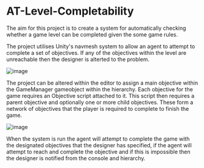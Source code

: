 # AT-Level-Completability

The aim for this project is to create a system for automatically checking whether a game level can be completed given the some game rules.

The project utilises Unity's navmesh system to allow an agent to attempt to complete a set of objectives. If any of the objectives within the level are unreachable then the designer is alterted to the problem.

![image](https://user-images.githubusercontent.com/55785328/161014718-8972ff2e-bd15-494a-bf5a-f5fe4c6737ac.png)

The project can be altered within the editor to assign a main objective within the GameManager gameobject within the hierarchy. Each objective for the game requires an Objective script attached to it. This script then requires a parent objective and optionally one or more child objectives. These form a network of objectives that the player is required to complete to finish the game.

![image](https://user-images.githubusercontent.com/55785328/161016527-1e74e576-ae1e-4e5d-a0c9-8c7dda373601.png)

When the system is run the agent will attempt to complete the game with the designated objectives that the designer has specified, if the agent will attempt to reach and complete the objective and if this is impossible then the designer is notified from the console and hierarchy.
